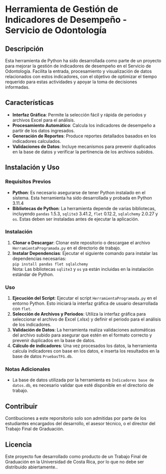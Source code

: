 # Herramienta de Gestión de Indicadores de Desempeño - Servicio de Odontología

## Descripción
Esta herramienta de Python ha sido desarrollada como parte de un proyecto para mejorar la gestión de indicadores de desempeño en el Servicio de Odontología. Facilita la entrada, procesamiento y visualización de datos relacionados con estos indicadores, con el objetivo de optimizar el tiempo requerido para estas actividades y apoyar la toma de decisiones informadas.

## Características
- **Interfaz Gráfica**: Permite la selección fácil y rápida de periodos y archivos Excel para el análisis.
- **Procesamiento Automático**: Calcula los indicadores de desempeño a partir de los datos ingresados.
- **Generación de Reportes**: Produce reportes detallados basados en los indicadores calculados.
- **Validaciones de Datos**: Incluye mecanismos para prevenir duplicados en la base de datos y verificar la pertinencia de los archivos subidos.

## Instalación y Uso

### Requisitos Previos
- **Python**: Es necesario asegurarse de tener Python instalado en el sistema. Esta herramienta ha sido desarrollada y probada en Python 3.11.4
- **Bibliotecas de Python**: La herramienta depende de varias bibliotecas, incluyendo `pandas` 1.5.3, `sqlite3` 3.41.2, `flet` 0.12.2, `sqlalchemy` 2.0.27 y `os`. Estas deben ser instaladas antes de ejecutar la aplicación.

### Instalación
1. **Clonar o Descargar**: Clonar este repositorio o descargae el archivo `HerramientaProgramada.py` en el directorio de trabajo.
2. **Instalar Dependencias**: Ejecutar el siguiente comando para instalar las dependencias necesarias:\
`pip install pandas flet sqlalchemy`\
Nota: Las bibliotecas `sqlite3` y `os` ya están incluidas en la instalación estándar de Python.

### Uso
1. **Ejecución del Script**: Ejecutar el script `HerramientaProgramada.py` en el entorno Python. Esto iniciará la interfaz gráfica de usuario desarrollada con `flet`.
2. **Selección de Archivos y Periodos**: Utiliza la interfaz gráfica para seleccionar el archivo de Excel (.xlsx) y definir el periodo para el análisis de los indicadores.
3. **Validación de Datos**: La herramienta realiza validaciones automáticas del archivo subido para asegurar que estén en el formato correcto y prevenir duplicados en la base de datos.
4. **Cálculo de indicadores**: Una vez procesados los datos, la herramienta calcula indicadores con base en los datos, e inserta los resultados en la base de datos `PruebasTFG.db`.

### Notas Adicionales
- La base de datos utilizada por la herramienta es `Indicadores base de datos.db`, es necesario validar que esté disponible en el directorio de trabajo.

## Contribuir
Contibuciones a este reporsitorio solo son admitidas por parte de los estudiantes encargados del desarrollo, el asesor técnico, o el director del Trabajo Final de Graduación.

## Licencia
Este proyecto fue desarrollado como producto de un Trabajo Final de Graduación en la Universidad de Costa Rica, por lo que no debe ser distribuido abiertamente..

